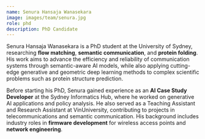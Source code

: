 ```yaml
---
name: Senura Hansaja Wanasekara
image: images/team/senura.jpg
role: phd
description: PhD Candidate
---
```

Senura Hansaja Wanasekara is a PhD student at the University of Sydney, researching **flow matching**, **semantic communication**, and **protein folding**. His work aims to advance the efficiency and reliability of communication systems through semantic-aware AI models, while also applying cutting-edge generative and geometric deep learning methods to complex scientific problems such as protein structure prediction.

Before starting his PhD, Senura gained experience as an **AI Case Study Developer** at the Sydney Informatics Hub, where he worked on generative AI applications and policy analysis. He also served as a Teaching Assistant and Research Assistant at VinUniversity, contributing to projects in telecommunications and semantic communication. His background includes industry roles in **firmware development** for wireless access points and **network engineering**.
